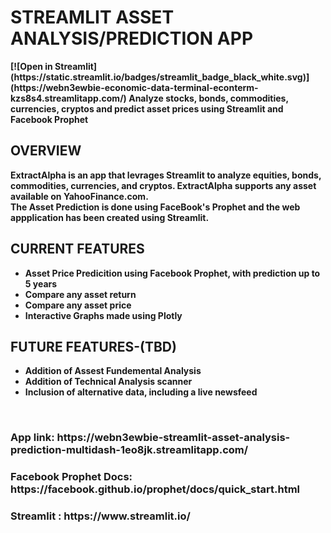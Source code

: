 <h1> <b> STREAMLIT ASSET ANALYSIS/PREDICTION APP  </h1> [![Open in Streamlit](https://static.streamlit.io/badges/streamlit_badge_black_white.svg)](https://webn3ewbie-economic-data-terminal-econterm-kzs8s4.streamlitapp.com/)
Analyze stocks, bonds, commodities, currencies, cryptos and predict asset prices using Streamlit and Facebook Prophet

<h2><b> OVERVIEW </b> </h2>
 ExtractAlpha is an app that levrages Streamlit to analyze equities, bonds, commodities, currencies, and cryptos. ExtractAlpha supports any asset available on YahooFinance.com.<br> <b>The Asset Prediction is done using FaceBook's Prophet and the web appplication has been created using Streamlit.
  <br>
 <h2><b> CURRENT FEATURES </h2>
 <ul style="Current Features:square;">
  <li>Asset Price Predicition using Facebook Prophet, with prediction up to 5 years </li>
  <li>Compare any asset return  </li>
  <li>Compare any asset price  </li>
  <li>Interactive Graphs made using Plotly </li>
</ul>
<h2><b> FUTURE FEATURES-(TBD) </h2>
 <ul style="FUTURE Features:square;">
  <li>Addition of Assest Fundemental Analysis </li>
  <li>Addition of Technical Analysis scanner </li>
  <li>Inclusion of alternative data, including a live newsfeed </li>
</ul>

<br>


<h3> App link: https://webn3ewbie-streamlit-asset-analysis-prediction-multidash-1eo8jk.streamlitapp.com/ </h3>

<h3> Facebook Prophet Docs: https://facebook.github.io/prophet/docs/quick_start.html </h3>

<h3> Streamlit : https://www.streamlit.io/ </h3>
